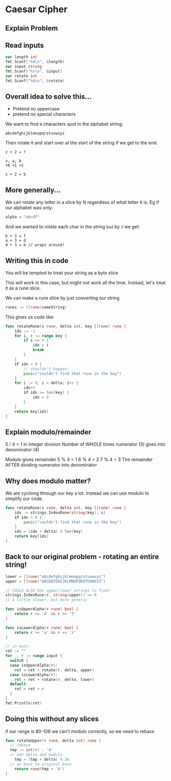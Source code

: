 
# Caesar Cipher

## Explain Problem

## Read inputs

```go
var length int
fmt.Scanf("%d\n", &length)
var input string
fmt.Scanf("%s\n", &input)
var rotate int
fmt.Scanf("%d\n", &rotate)
```

## Overall idea to solve this...

- Pretend no uppercase
- pretend no special characters

We want to find a characters spot in the alphabet string:

`abcdefghijklmnopqrstuvwxyz`

Then rotate it and start over at the start of the string if we get to the end.

```
z + 2 = ?

z, a, b
+0 +1 +2

z + 2 = b
```

## More generally...

We can rotate any letter in a slice by N regardless of what letter it is. Eg if our alphabet was only:

```go
alpha = "abcdf"
```

And we wanted to rotate each char in the string `bad` by `3` we get:

```
b + 3 = f
a + 3 = d
d + 3 = b // wraps around!
```

## Writing this in code

You will be tempted to treat your string as a byte slice

This will work in this case, but might not work all the time. Instead, let's treat it as a rune slice.

We can make a rune slice by just converting our string

```go
runes := []rune(someString)
```

This gives us code like:

```go
func rotateRune(s rune, delta int, key []rune) rune {
	idx := -1
	for i, r := range key {
		if s == r {
			idx = i
			break
		}
	}
	if idx < 0 {
		// shouldn't happen!
		panic("couldn't find that rune in the key")
	}
	for i := 0; i < delta; i++ {
		idx++
		if idx >= len(key) {
			idx = 0
		}
	}
	return key[idx]
}
```


## Explain modulo/remainder

5 / 4 = 1 in integer division
Number of WHOLE times numerator (5) goes into denominator (4)


Modulo gives remainder
5 % 4 = 1
6 % 4 = 2
7 % 4 = 3
The remainder AFTER dividing numerator into denominator


## Why does modulo matter?

We are cyclinng through our key a lot. Instead we can use modulo to simplify our code.


```go
func rotateRune(s rune, delta int, key []rune) rune {
	idx := strings.IndexRune(string(key), s)
	if idx < 0 {
		panic("couldn't find that rune in the key")
	}
	idx = (idx + delta) % len(key)
	return key[idx]
}
```

## Back to our original problem - rotating an entire string!

```go
lower = []rune("abcdefghijklmnopqrstuvwxyz")
upper = []rune("ABCDEFGHIJKLMNOPQRSTUVWXYZ")

// COULD ALSO USe upper/lower strings to find!
strings.IndexRune(r, string(upper)) >= 0
// a little slower, but more generic

func isUpperAlpha(r rune) bool {
	return r >= 'A' && r <= 'Z'
}

func isLowerAlpha(r rune) bool {
	return r >= 'a' && r <= 'z'
}

// in main
ret := ""
for _, r := range input {
  switch {
  case isUpperAlpha(r):
    ret = ret + rotate(r, delta, upper)
  case isLowerAlpha(r):
    ret = ret + rotate(r, delta, lower)
  default:
    ret = ret + r
  }
}
fmt.Println(ret)
```

## Doing this without any slices

if our range is 80-106 we can't modulo correctly, so we need to rebase

```go
func rotateUpper(r rune, delta int) rune {
  // rebase
  tmp := int(r) - 'A'
  // add delta and modulo
	tmp = (tmp + delta) % 26
  // go back to original base
	return rune(tmp + 'A')
}
```